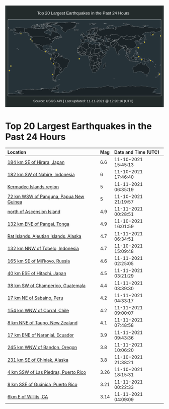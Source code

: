 ![Map](./map.png)

# Top 20 Largest Earthquakes in the Past 24 Hours

| Location | Mag | Date and Time (UTC) |
|:---|:---|:---|
| [184 km SE of Hirara, Japan](https://earthquake.usgs.gov/earthquakes/eventpage/us7000fszl) | 6.6 | 11-10-2021 15:45:13 |
| [182 km SW of Nabire, Indonesia](https://earthquake.usgs.gov/earthquakes/eventpage/us7000ft0f) | 6 | 11-10-2021 17:46:40 |
| [Kermadec Islands region](https://earthquake.usgs.gov/earthquakes/eventpage/us7000ft5a) | 5 | 11-11-2021 06:35:19 |
| [72 km WSW of Panguna, Papua New Guinea](https://earthquake.usgs.gov/earthquakes/eventpage/us7000ft2k) | 5 | 11-10-2021 21:19:57 |
| [north of Ascension Island](https://earthquake.usgs.gov/earthquakes/eventpage/us7000ft3z) | 4.9 | 11-11-2021 00:28:51 |
| [132 km ENE of Pangai, Tonga](https://earthquake.usgs.gov/earthquakes/eventpage/us7000fszy) | 4.9 | 11-10-2021 16:01:59 |
| [Rat Islands, Aleutian Islands, Alaska](https://earthquake.usgs.gov/earthquakes/eventpage/us7000ft5d) | 4.7 | 11-11-2021 06:34:51 |
| [132 km NNW of Tobelo, Indonesia](https://earthquake.usgs.gov/earthquakes/eventpage/us7000fszj) | 4.7 | 11-10-2021 15:09:48 |
| [165 km SE of Mil’kovo, Russia](https://earthquake.usgs.gov/earthquakes/eventpage/us7000ft4c) | 4.6 | 11-11-2021 02:25:05 |
| [40 km ESE of Hitachi, Japan](https://earthquake.usgs.gov/earthquakes/eventpage/us7000ft4j) | 4.5 | 11-11-2021 03:21:29 |
| [38 km SW of Champerico, Guatemala](https://earthquake.usgs.gov/earthquakes/eventpage/us7000ft4m) | 4.4 | 11-11-2021 03:39:30 |
| [17 km NE of Sabaino, Peru](https://earthquake.usgs.gov/earthquakes/eventpage/us7000ft4t) | 4.2 | 11-11-2021 04:33:17 |
| [154 km WNW of Corral, Chile](https://earthquake.usgs.gov/earthquakes/eventpage/us7000ft65) | 4.2 | 11-11-2021 09:00:07 |
| [8 km NNE of Taupo, New Zealand](https://earthquake.usgs.gov/earthquakes/eventpage/us7000ft5s) | 4.1 | 11-11-2021 07:48:58 |
| [17 km ENE of Naranjal, Ecuador](https://earthquake.usgs.gov/earthquakes/eventpage/us7000ft6j) | 3.9 | 11-11-2021 09:43:36 |
| [245 km WNW of Bandon, Oregon](https://earthquake.usgs.gov/earthquakes/eventpage/us7000ft6a) | 3.8 | 11-11-2021 10:06:20 |
| [231 km SE of Chiniak, Alaska](https://earthquake.usgs.gov/earthquakes/eventpage/us7000ft2p) | 3.8 | 11-10-2021 21:38:21 |
| [4 km SSW of Las Piedras, Puerto Rico](https://earthquake.usgs.gov/earthquakes/eventpage/pr2021314002) | 3.26 | 11-10-2021 18:15:31 |
| [8 km SSE of Guánica, Puerto Rico](https://earthquake.usgs.gov/earthquakes/eventpage/pr2021315001) | 3.21 | 11-11-2021 00:22:33 |
| [6km E of Willits, CA](https://earthquake.usgs.gov/earthquakes/eventpage/nc73651400) | 3.14 | 11-11-2021 04:09:09 |
